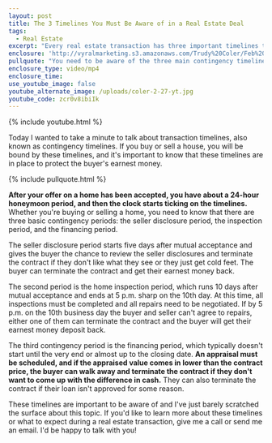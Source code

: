 ```yaml
---
layout: post
title: The 3 Timelines You Must Be Aware of in a Real Estate Deal
tags:
  - Real Estate
excerpt: "Every real estate transaction has three important timelines that you need to be aware of whether you're the one buying or selling a house."
enclosure: 'http://vyralmarketing.s3.amazonaws.com/Trudy%20Coler/Feb%202%20%281%29.mp4'
pullquote: "You need to be aware of the three main contingency timelines whether you're the buyer or the seller."
enclosure_type: video/mp4
enclosure_time:
use_youtube_image: false
youtube_alternate_image: /uploads/coler-2-27-yt.jpg
youtube_code: zcr0v8ibiIk
---
```



{% include youtube.html %}

Today I wanted to take a minute to talk about transaction timelines, also known as contingency timelines. If you buy or sell a house, you will be bound by these timelines, and it's important to know that these timelines are in place to protect the buyer's earnest money.&nbsp;

{% include pullquote.html %}

**After your offer on a home has been accepted, you have about a 24-hour honeymoon period, and then the clock starts ticking on the timelines.** Whether you're buying or selling a home, you need to know that there are three basic contingency periods: the seller disclosure period, the inspection period, and the financing period.

The seller disclosure period starts five days after mutual acceptance and gives the buyer the chance to review the seller disclosures and terminate the contract if they don't like what they see or they just get cold feet. The buyer can terminate the contract and get their earnest money back.

The second period is the home inspection period, which runs 10 days after mutual acceptance and ends at 5 p.m. sharp on the 10th day. At this time, all inspections must be completed and all repairs need to be negotiated. If by 5 p.m. on the 10th business day the buyer and seller can't agree to repairs, either one of them can terminate the contract and the buyer will get their earnest money deposit back.&nbsp;

The third contingency period is the financing period, which typically doesn't start until the very end or almost up to the closing date. **An appraisal must be scheduled, and if the appraised value comes in lower than the contract price, the buyer can walk away and terminate the contract if they don't want to come up with the difference in cash.** They can also terminate the contract if their loan isn't approved for some reason.&nbsp;

These timelines are important to be aware of and I've just barely scratched the surface about this topic. If you'd like to learn more about these timelines or what to expect during a real estate transaction, give me a call or send me an email. I'd be happy to talk with you!
<br>&nbsp;